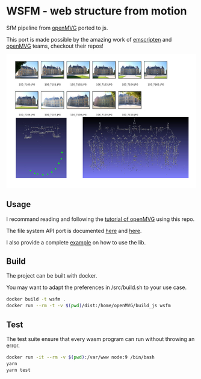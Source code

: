 # WSFM - web structure from motion

SfM pipeline from  [openMVG](https://github.com/openMVG/openMVG) ported to js.

This port is made possible by the amazing work of [emscripten](https://github.com/kripken/emscripten) and [openMVG](https://github.com/openMVG/openMVG) teams, checkout their repos!

![imgDemo](imgDemo.png)

## Usage

I recommand reading and following the [tutorial of openMVG](https://openmvg.readthedocs.io/en/latest/software/SfM/SfM/) using this repo.

The file system API port is documented [here](https://kripken.github.io/emscripten-site/docs/api_reference/Filesystem-API.html) and [here](https://kripken.github.io/emscripten-site/docs/api_reference/advanced-apis.html).

I also provide a complete [example](/example) on how to use the lib.

## Build

The project can be built with docker.

You may want to adapt the preferences in /src/build.sh to your use case.

```bash
docker build -t wsfm .
docker run --rm -t -v $(pwd)/dist:/home/openMVG/build_js wsfm
```

## Test

The test suite ensure that every wasm program can run without throwing an error.

```bash
docker run -it --rm -v $(pwd):/var/www node:9 /bin/bash
yarn
yarn test
```
